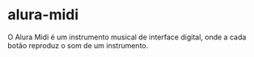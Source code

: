 # alura-midi

O Alura Midi é um instrumento musical de interface digital, onde a cada botão reproduz o som de um instrumento.

